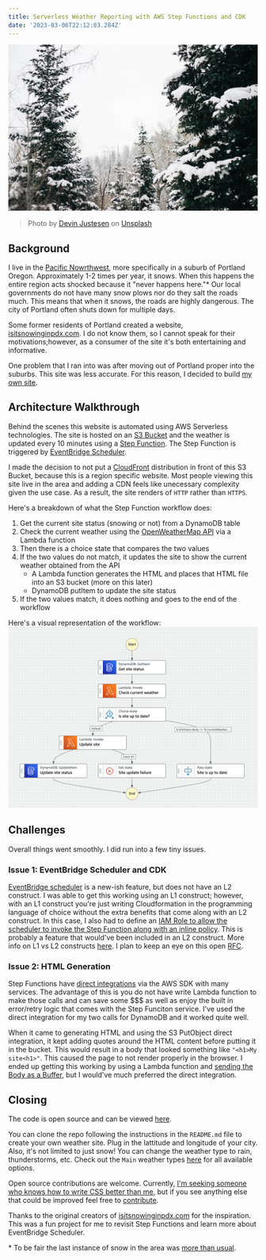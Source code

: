 ```yaml
---
title: Serverless Weather Reporting with AWS Step Functions and CDK
date: '2023-03-06T22:12:03.284Z'
---
```


![Snow on evergreen trees](./snow-trees.jpg)

> Photo by <a href="https://unsplash.com/@devjustesen?utm_source=unsplash&utm_medium=referral&utm_content=creditCopyText">Devin Justesen</a> on <a href="https://unsplash.com/photos/QrL-aRyuf_8?utm_source=unsplash&utm_medium=referral&utm_content=creditCopyText">Unsplash</a>

## Background

I live in the [Pacific Nowrthwest](https://en.wikipedia.org/wiki/Pacific_Northwest), more specifically in a suburb of Portland Oregon. Approximately 1-2 times per year, it snows. When this happens the entire region acts shocked because it "never happens here."\* Our local governments do not have many snow plows nor do they salt the roads much. This means that when it snows, the roads are highly dangerous. The city of Portland often shuts down for multiple days.

Some former residents of Portland created a website, [isitsnowinginpdx.com](http://isitsnowinginpdx.com/). I do not know them, so I cannot speak for their motivations;however, as a consumer of the site it's both entertaining and informative.

One problem that I ran into was after moving out of Portland proper into the suburbs. This site was less accurate. For this reason, I decided to build [my own site](http://www.isitsnowinginhillsboro.com/).

## Architecture Walkthrough

Behind the scenes this website is automated using AWS Serverless technologies. The site is hosted on an [S3 Bucket](https://aws.amazon.com/s3/) and the weather is updated every 10 minutes using a [Step Function](https://aws.amazon.com/step-functions/). The Step Function is triggered by [EventBridge Scheduler](https://aws.amazon.com/eventbridge/scheduler/).

I made the decision to not put a [CloudFront](https://aws.amazon.com/cloudfront/) distribution in front of this S3 Bucket, because this is a region specific website. Most people viewing this site live in the area and adding a CDN feels like unecessary complexity given the use case. As a result, the site renders of `HTTP` rather than `HTTPS`.

Here's a breakdown of what the Step Function workflow does:

1. Get the current site status (snowing or not) from a DynamoDB table
2. Check the current weather using the [OpenWeatherMap API](https://openweathermap.org/api) via a Lambda function
3. Then there is a choice state that compares the two values
4. If the two values do not match, it updates the site to show the current weather obtained from the API
   - A Lambda function generates the HTML and places that HTML file into an S3 bucket (more on this later)
   - DynamoDB putItem to update the site status
5. If the two values match, it does nothing and goes to the end of the workflow

Here's a visual representation of the workflow:
![Weather site workflow](./weather-workflow.png)

## Challenges

Overall things went smoothly. I did run into a few tiny issues.

### Issue 1: EventBridge Scheduler and CDK

[EventBridge scheduler](https://aws.amazon.com/blogs/compute/introducing-amazon-eventbridge-scheduler/) is a new-ish feature, but does not have an L2 construct. I was able to get this working using an L1 construct; however, with an L1 construct you're just writing Cloudformation in the programming language of choice without the extra benefits that come along with an L2 construct. In this case, I also had to define an [IAM Role to allow the scheduler to invoke the Step Function along with an inline policy](https://github.com/deeheber/weather-site/blob/blog-post/lib/weather-site-stack.ts#L219-L237). This is probably a feature that would've been included in an L2 construct. More info on L1 vs L2 constructs [here](https://docs.aws.amazon.com/cdk/v2/guide/constructs.html#constructs_l1_using). I plan to keep an eye on this open [RFC](https://github.com/aws/aws-cdk-rfcs/issues/474).

### Issue 2: HTML Generation

Step Functions have [direct integrations](https://www.infoq.com/news/2021/11/step-functions-sdk-integration/) via the AWS SDK with many services. The advantage of this is you do not have write Lambda function to make those calls and can save some $$$ as well as enjoy the built in error/retry logic that comes with the Step Funciton service. I've used the direct integration for my two calls for DynamoDB and it worked quite well.

When it came to generating HTML and using the S3 PutObject direct integration, it kept adding quotes around the HTML content before putting it in the bucket. This would result in a body that looked something like `"<h1>My site<h1>"`. This caused the page to not render properly in the browser. I ended up getting this working by using a Lambda function and [sending the Body as a Buffer](https://github.com/deeheber/weather-site/blob/blog-post/src/functions/update-site.ts#L68), but I would've much preferred the direct integration.

## Closing

The code is open source and can be viewed [here](https://github.com/deeheber/weather-site/tree/main).

You can clone the repo following the instructions in the `README.md` file to create your own weather site. Plug in the lattitude and longitude of your city. Also, it's not limited to just snow! You can change the weather type to rain, thunderstorms, etc. Check out the `Main` weather types [here](https://openweathermap.org/weather-conditions#Weather-Condition-Codes-2) for all available options.

Open source contributions are welcome. Currently, [I'm seeking someone who knows how to write CSS better than me](https://github.com/deeheber/weather-site/issues/1), but if you see anything else that could be improved feel free to [contribute](https://github.com/deeheber/weather-site/blob/main/CONTRIBUTING.md).

Thanks to the original creators of [isitsnowinginpdx.com](http://isitsnowinginpdx.com/) for the inspiration. This was a fun project for me to revisit Step Functions and learn more about EventBridge Scheduler.

\* To be fair the last instance of snow in the area was [more than usual](https://www.oregonlive.com/weather/2023/02/portland-records-snowiest-day-since-1943-landing-at-no-2-on-all-time-list.html).
